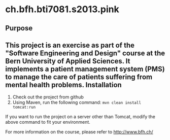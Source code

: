ch.bfh.bti7081.s2013.pink
=========================
Purpose
-------
This project is an exercise as part of the "Software Engineering and Design" course at the Bern University of Applied Sciences. It implements a patient management system (PMS) to manage the care of patients suffering from mental health problems.
Installation
------------
1. Check out the project from github
2. Using Maven, run the following command:
    `mvn clean install tomcat:run`

If you want to run the project on a server other than Tomcat, modify the above command to fit your environment.

For more information on the course, please refer to
http://www.bfh.ch/
